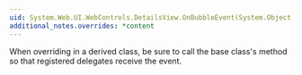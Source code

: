 ```yaml
---
uid: System.Web.UI.WebControls.DetailsView.OnBubbleEvent(System.Object,System.EventArgs)
additional_notes.overrides: *content
---
```


<p>When overriding <xref href="System.Web.UI.WebControls.DetailsView.OnBubbleEvent(System.Object,System.EventArgs)"></xref> in a derived class, be sure to call the base class's <xref href="System.Web.UI.WebControls.DetailsView.OnBubbleEvent(System.Object,System.EventArgs)"></xref> method so that registered delegates receive the event.</p>


